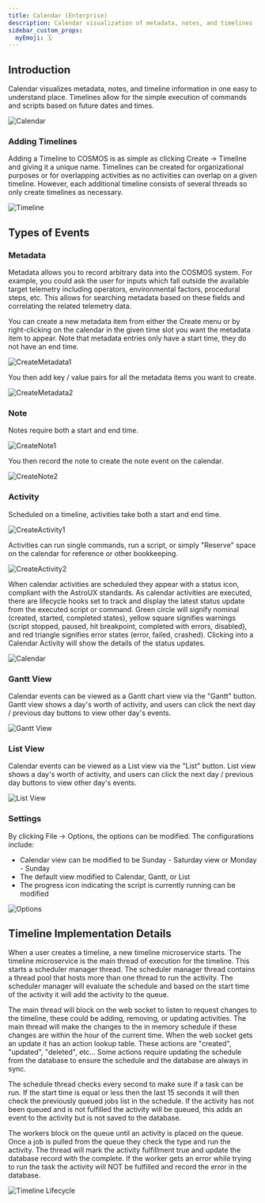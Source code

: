 ```yaml
---
title: Calendar (Enterprise)
description: Calendar visualization of metadata, notes, and timelines
sidebar_custom_props:
  myEmoji: 🗓️
---
```


## Introduction

Calendar visualizes metadata, notes, and timeline information in one easy to understand place. Timelines allow for the simple execution of commands and scripts based on future dates and times.

![Calendar](/img/calendar/blank_calendar.png)

### Adding Timelines

Adding a Timeline to COSMOS is as simple as clicking Create -> Timeline and giving it a unique name. Timelines can be created for organizational purposes or for overlapping activities as no activities can overlap on a given timeline. However, each additional timeline consists of several threads so only create timelines as necessary.

![Timeline](/img/calendar/timeline.png)

## Types of Events

### Metadata

Metadata allows you to record arbitrary data into the COSMOS system. For example, you could ask the user for inputs which fall outside the available target telemetry including operators, environmental factors, procedural steps, etc. This allows for searching metadata based on these fields and correlating the related telemetry data.

You can create a new metadata item from either the Create menu or by right-clicking on the calendar in the given time slot you want the metadata item to appear. Note that metadata entries only have a start time, they do not have an end time.

![CreateMetadata1](/img/calendar/create_metadata1.png)

You then add key / value pairs for all the metadata items you want to create.

![CreateMetadata2](/img/calendar/create_metadata2.png)

### Note

Notes require both a start and end time.

![CreateNote1](/img/calendar/create_note1.png)

You then record the note to create the note event on the calendar.

![CreateNote2](/img/calendar/create_note2.png)

### Activity

Scheduled on a timeline, activities take both a start and end time.

![CreateActivity1](/img/calendar/create_activity1.png)

Activities can run single commands, run a script, or simply "Reserve" space on the calendar for reference or other bookkeeping.

![CreateActivity2](/img/calendar/create_activity2.png)

When calendar activities are scheduled they appear with a status icon, compliant with the AstroUX standards. As calendar activities are executed, there are lifecycle hooks set to track and display the latest status update from the executed script or command. Green circle will signify nominal (created, started, completed states), yellow square signifies warnings (script stopped, paused, hit breakpoint, completed with errors, disabled), and red triangle signifies error states (error, failed, crashed). Clicking into a Calendar Activity will show the details of the status updates.

![Calendar](/img/calendar/calendar.png)

### Gantt View

Calendar events can be viewed as a Gantt chart view via the "Gantt" button. Gantt view shows a day's worth of activity, and users can click the next day / previous day buttons to view other day's events.

![Gantt View](/img/calendar/gantt_view.png)

### List View

Calendar events can be viewed as a List view via the "List" button. List view shows a day's worth of activity, and users can click the next day / previous day buttons to view other day's events.

![List View](/img/calendar/list_view.png)

### Settings

By clicking File -> Options, the options can be modified. The configurations include:
- Calendar view can be modified to be Sunday - Saturday view or Monday - Sunday
- The default view modified to Calendar, Gantt, or List
- The progress icon indicating the script is currently running can be modified

![Options](/img/calendar/options.png)

## Timeline Implementation Details

When a user creates a timeline, a new timeline microservice starts. The timeline microservice is the main thread of execution for the timeline. This starts a scheduler manager thread. The scheduler manager thread contains a thread pool that hosts more than one thread to run the activity. The scheduler manager will evaluate the schedule and based on the start time of the activity it will add the activity to the queue.

The main thread will block on the web socket to listen to request changes to the timeline, these could be adding, removing, or updating activities. The main thread will make the changes to the in memory schedule if these changes are within the hour of the current time. When the web socket gets an update it has an action lookup table. These actions are "created", "updated", "deleted", etc... Some actions require updating the schedule from the database to ensure the schedule and the database are always in sync.

The schedule thread checks every second to make sure if a task can be run. If the start time is equal or less then the last 15 seconds it will then check the previously queued jobs list in the schedule. If the activity has not been queued and is not fulfilled the activity will be queued, this adds an event to the activity but is not saved to the database.

The workers block on the queue until an activity is placed on the queue. Once a job is pulled from the queue they check the type and run the activity. The thread will mark the activity fulfillment true and update the database record with the complete. If the worker gets an error while trying to run the task the activity will NOT be fulfilled and record the error in the database.

![Timeline Lifecycle](/img/calendar/timeline_lifecycle.png)
